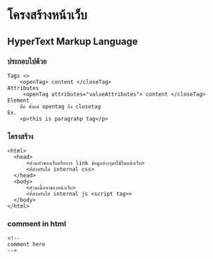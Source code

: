 # <HTML> โครงสร้างหน้าเว็บ

## HyperText Markup Language

### ประกอบไปด้วย 
    Tags <> 
        <openTag> content </closeTag>
    Attributes
         <openTag attributes="valueAttributes"> content </closeTag>
    Element
        คือ ตั้งแต่ opentag ถึง closetag
    Ex.
        <p>this is paragrahp tag</p>

### โครงสร้าง
    <html>
      <head>
          <ส่วนหัวของเว็บหรือการ link ข้อมูลต่างๆมาใช้ในหน้าเว็บ>
          <ที่สำหรับใส่ internal css>
      </head>
      <body>
          <ส่วนเนื้อหาของหน้าเว็บ>
          <ที่สำหรับใส่ internal js <script tag>>
      </body>
    </html>

### comment in html
    <!--
    comment here 
    -->
